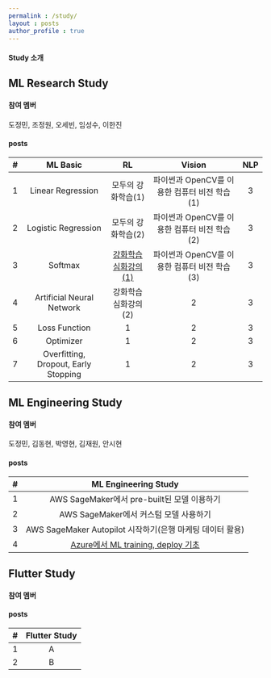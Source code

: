 ```yaml
---
permalink : /study/
layout : posts 
author_profile : true
---
```


#### Study 소개

## ML Research Study
#### 참여 멤버
도정민, 조정원, 오세빈, 임성수, 이한진

#### posts

|#| ML Basic | RL | Vision | NLP |
|:-------:|:--------:|:--------:|:--------:|:--------:| 
| 1 | Linear Regression | 모두의 강화학습(1) | 파이썬과 OpenCV를 이용한 컴퓨터 비전 학습(1) | 3 | 
| 2 | Logistic Regression | 모두의 강화학습(2) | 파이썬과 OpenCV를 이용한 컴퓨터 비전 학습(2) | 3 |
| 3 | Softmax | [강화학습 심화강의(1)](https://dsc-yonsei.github.io/RL-jeongmin/) | 파이썬과 OpenCV를 이용한 컴퓨터 비전 학습(3) | 3 | 
| 4 | Artificial Neural Network | 강화학습 심화강의(2) | 2 | 3 |
| 5 | Loss Function | 1 | 2 | 3 | 
| 6 | Optimizer | 1 | 2 | 3 |
| 7 | Overfitting, Dropout, Early Stopping | 1 | 2 | 3 |


## ML Engineering Study
#### 참여 멤버
도정민, 김동현, 박영현, 김재원, 안시현

#### posts

|#| ML Engineering Study |
|:-------:|:--------:|
| 1 | AWS SageMaker에서 pre-built된 모델 이용하기 |
| 2 | AWS SageMaker에서 커스텀 모델 사용하기 |
| 3 | AWS SageMaker Autopilot 시작하기(은행 마케팅 데이터 활용) |
| 4 | [Azure에서 ML training, deploy 기초]() |

## Flutter Study
#### 참여 멤버

#### posts

|#| Flutter Study |
|:-------:|:--------:|
| 1 | A |
| 2 | B |
